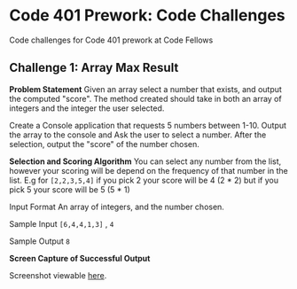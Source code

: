 # Code 401 Prework: Code Challenges

Code challenges for Code 401 prework at Code Fellows

## Challenge 1: Array Max Result

**Problem Statement**
Given an array select a number that exists, and output the computed "score". The method created should take in both an array of integers and the integer the user selected.

Create a Console application that requests 5 numbers between 1-10. Output the array to the console and Ask the user to select a number. After the selection, output the "score" of the number chosen.

**Selection and Scoring Algorithm**
You can select any number from the list, however your scoring will be depend on the frequency of that number in the list. E.g for `[2,2,3,5,4]` if you pick 2 your score will be 4 (2 * 2) but if you pick 5 your score will be 5 (5 * 1)

Input Format
An array of integers, and the number chosen.

Sample Input
`[6,4,4,1,3]` , `4`

Sample Output
`8`

**Screen Capture of Successful Output**

Screenshot viewable [here](https://www.screencast.com/t/6zgk8ZRs).